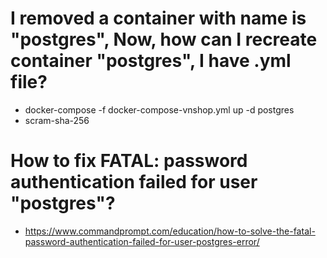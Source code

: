 # I removed a container with name is "postgres", Now, how can I recreate container "postgres", I have .yml file?
-  docker-compose -f docker-compose-vnshop.yml up -d postgres
-  scram-sha-256

# How to fix FATAL: password authentication failed for user "postgres"?
- https://www.commandprompt.com/education/how-to-solve-the-fatal-password-authentication-failed-for-user-postgres-error/
